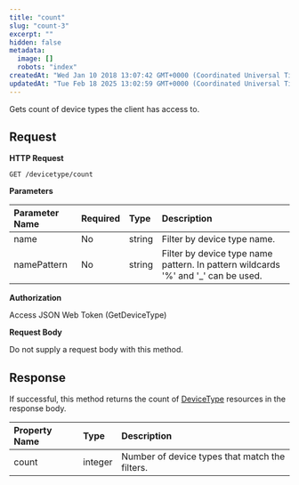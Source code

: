 ```yaml
---
title: "count"
slug: "count-3"
excerpt: ""
hidden: false
metadata: 
  image: []
  robots: "index"
createdAt: "Wed Jan 10 2018 13:07:42 GMT+0000 (Coordinated Universal Time)"
updatedAt: "Tue Feb 18 2025 13:02:59 GMT+0000 (Coordinated Universal Time)"
---
```

Gets count of device types the client has access to.

## Request

**HTTP Request**

```text
GET /devicetype/count
```

**Parameters**

| Parameter Name | Required | Type   | Description                                                                        |
| :------------- | :------- | :----- | :--------------------------------------------------------------------------------- |
| name           | No       | string | Filter by device type name.                                                        |
| namePattern    | No       | string | Filter by device type name pattern. In pattern wildcards '%' and '\_' can be used. |

**Authorization**

Access JSON Web Token (GetDeviceType)

**Request Body**

Do not supply a request body with this method.

## Response

If successful, this method returns the count of [DeviceType](doc:devicetype) resources in the response body.

| Property Name | Type    | Description                                    |
| :------------ | :------ | :--------------------------------------------- |
| count         | integer | Number of device types that match the filters. |

